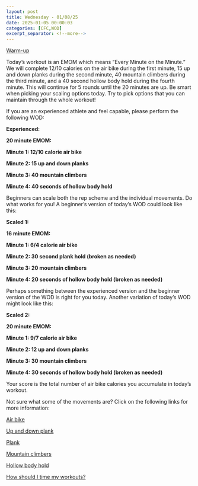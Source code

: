 ```yaml
---
layout: post
title: Wednesday - 01/08/25
date: 2025-01-05 00:00:03
categories: [CFC,WOD]
excerpt_separator: <!--more-->
---
```

[Warm-up](https://communityfitnessclub.wixsite.com/website/post/basic-full-body-warm-up)

Today’s workout is an EMOM which means “Every Minute on the Minute.” We will complete 12/10 calories on the air bike during the first minute, 15 up and down planks during the second minute, 40 mountain climbers during the third minute, and a 40 second hollow body hold during the fourth minute. This will continue for 5 rounds until the 20 minutes are up. Be smart when picking your scaling options today. Try to pick options that you can maintain through the whole workout!

If you are an experienced athlete and feel capable, please perform the following WOD:

**Experienced:**

**20 minute EMOM:**

**Minute 1: 12/10 calorie air bike**

**Minute 2: 15 up and down planks**

**Minute 3: 40 mountain climbers**

**Minute 4: 40 seconds of hollow body hold**
<!--more-->

Beginners can scale both the rep scheme and the individual movements. Do what works for you! A beginner’s version of today’s WOD could look like this:

**Scaled 1:**

**16 minute EMOM:**

**Minute 1: 6/4 calorie air bike**

**Minute 2: 30 second plank hold (broken as needed)**

**Minute 3: 20 mountain climbers**

**Minute 4: 20 seconds of hollow body hold (broken as needed)**

Perhaps something between the experienced version and the beginner version of the WOD is right for you today. Another variation of today’s WOD might look like this:

**Scaled 2:**

**20 minute EMOM:**

**Minute 1: 9/7 calorie air bike**

**Minute 2: 12 up and down planks**

**Minute 3: 30 mountain climbers**

**Minute 4: 30 seconds of hollow body hold (broken as needed)**

Your score is the total number of air bike calories you accumulate in today’s workout.

Not sure what some of the movements are? Click on the following links for more information:

[Air bike](https://communityfitnessclub.wixsite.com/website/post/air-bike)

[Up and down plank](https://www.youtube.com/watch?v=L4oFJRDAU4Q)

[Plank](https://communityfitnessclub.wixsite.com/website/post/plank)

[Mountain climbers](https://www.youtube.com/watch?v=nmwgirgXLYM)

[Hollow body hold](https://www.youtube.com/watch?v=4xRpGgttca8)

[How should I time my workouts?](https://communityfitnessclub.wixsite.com/website/post/how-should-i-time-my-workouts)
